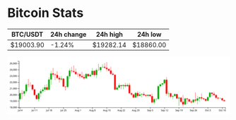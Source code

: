 # Bitcoin Stats

BTC/USDT|24h change|24h high|24h low|
|---|---|---|---|
|$19003.90|-1.24%|$19282.14|$18860.00|

<img src="./chart.svg">
